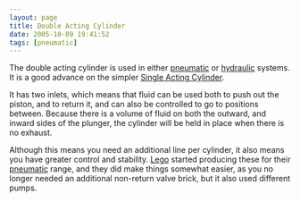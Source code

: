 ```yaml
---
layout: page
title: Double Acting Cylinder
date: 2005-10-09 19:41:52
tags: [pneumatic]
---
```


The double acting cylinder is used in either <a href="/wiki/pneumatic.html" title="Use of air to operate and power actuators">pneumatic</a> or <a href="/wiki/hydraulic.html" title="Hydraulic">hydraulic</a> systems. It is a good advance on the simpler <a href="/wiki/single_acting_cylinder.html" title="A fluidic actuator with a spring operated return">Single Acting Cylinder</a>.

It has two inlets, which means that fluid can be used both to push out the piston, and to return it, and can also be controlled to go to positions between. Because there is a volume of fluid on both the outward, and inward sides of the plunger, the cylinder will be held in place when there is no exhaust.

Although this means you need an additional line per cylinder, it also means you have greater control and stability. <a href="/wiki/lego.html" title="The best known construction toy">Lego</a> started producing these for their <a href="/wiki/pneumatic.html" title="Use of air to operate and power actuators">pneumatic</a> range, and they did make things somewhat easier, as you no longer needed an additional non-return valve brick, but it also used different pumps.

